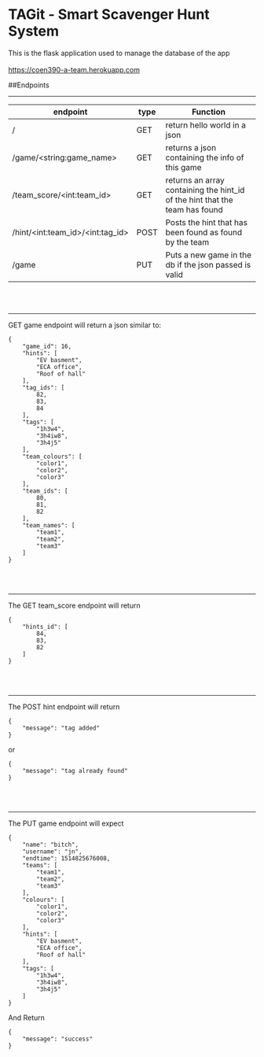 # TAGit - Smart Scavenger Hunt System

This is the flask application used to manage the database of the app
<br><br>
https://coen390-a-team.herokuapp.com

##Endpoints
***
| endpoint                              | type   | Function                                                       |
| --------------------------------------|--------|----------------------------------------------------------------|
| /                                     | GET    | return hello world in a json                                   |
| /game/\<string:game_name\>            | GET    | returns a json containing the info of this game                |
| /team_score/\<int:team_id\>           | GET    | returns an array containing the hint_id of the hint that the team has found |
| /hint/\<int:team_id\>/\<int:tag_id\>  | POST   | Posts the hint that has been found as found by the team        |
| /game                                 | PUT    | Puts a new game in the db if the json passed is valid          |


<br><br>
***
GET game endpoint will return a json similar to: 
```
{
    "game_id": 16,
    "hints": [
        "EV basment",
        "ECA office",
        "Roof of hall"
    ],
    "tag_ids": [
        82,
        83,
        84
    ],
    "tags": [
        "1h3w4",
        "3h4iw8",
        "3h4j5"
    ],
    "team_colours": [
        "color1",
        "color2",
        "color3"
    ],
    "team_ids": [
        80,
        81,
        82
    ],
    "team_names": [
        "team1",
        "team2",
        "team3"
    ]
}
```
<br><br>
***
The GET team_score endpoint will return
```
{
    "hints_id": [
        84,
        83,
        82
    ]
}
```
<br><br>
***
The POST hint endpoint will return
```
{
    "message": "tag added"
}
```
or
```
{
    "message": "tag already found"
}
```
<br><br>
***
The PUT game endpoint will expect
```
{
    "name": "bitch",
    "username": "jn",
    "endtime": 1514825676008,
    "teams": [
        "team1",
        "team2",
        "team3"
    ],
    "colours": [
        "color1",
        "color2",
        "color3"
    ],
    "hints": [
        "EV basment",
        "ECA office",
        "Roof of hall"
    ],
    "tags": [
        "1h3w4",
        "3h4iw8",
        "3h4j5"
    ]
}
```
And Return
```
{
    "message": "success"
}
```